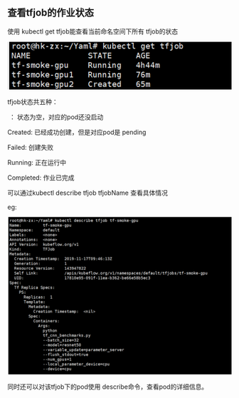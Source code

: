 ## 查看tfjob的作业状态

使用 kubectl get tfjob能查看当前命名空间下所有 tfjob的状态

![image-20191117224819645](查看集群tfjob的作业状态.assets/image-20191117224819645.png)

tfjob状态共五种：

​             ：       状态为空，对应的pod还没启动

Created:        已经成功创建，但是对应pod是 pending

Failed:            创建失败         

Running:        正在运行中

Completed:   作业已完成



可以通过kubectl describe tfjob tfjobName 查看具体情况

eg:

![image-20191117224914468](查看集群tfjob的作业状态.assets/image-20191117224914468.png)



同时还可以对该tfjob下的pod使用 describe命令，查看pod的详细信息。